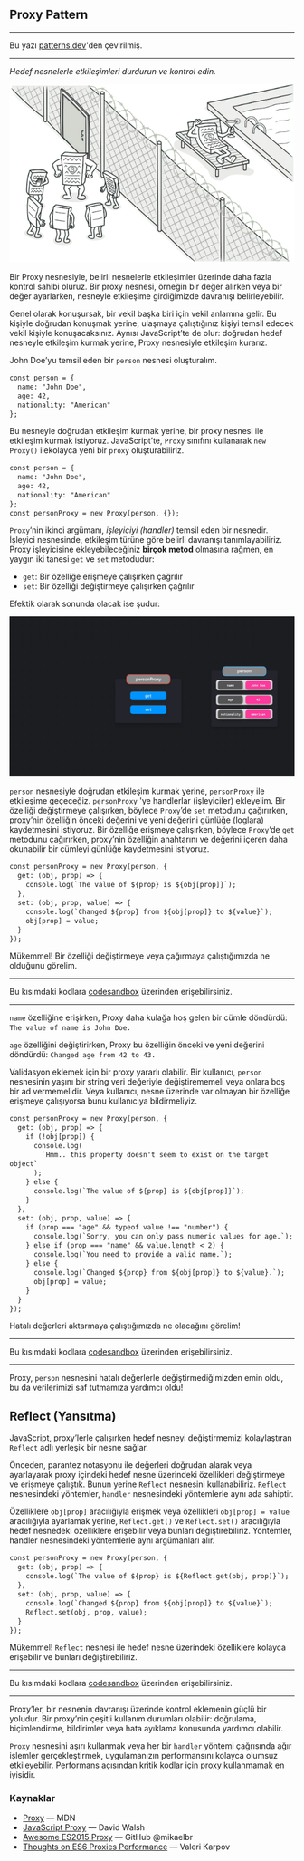 ## Proxy Pattern

---

Bu yazı [patterns.dev](https://www.patterns.dev/posts/proxy-pattern/)'den çevirilmiş.

---

*Hedef nesnelerle etkileşimleri durdurun ve kontrol edin.*

![Proxy Pattern](./assets/proxy-pattern.jpg)

Bir Proxy nesnesiyle, belirli nesnelerle etkileşimler üzerinde daha fazla kontrol sahibi oluruz. Bir proxy nesnesi, örneğin bir değer alırken veya bir değer ayarlarken, nesneyle etkileşime girdiğimizde davranışı belirleyebilir.

Genel olarak konuşursak, bir vekil başka biri için vekil anlamına gelir. Bu kişiyle doğrudan konuşmak yerine, ulaşmaya çalıştığınız kişiyi temsil edecek vekil kişiyle konuşacaksınız. Aynısı JavaScript’te de olur: doğrudan hedef nesneyle etkileşim kurmak yerine, Proxy nesnesiyle etkileşim kurarız.

John Doe’yu temsil eden bir `person` nesnesi oluşturalım.

```
const person = {
  name: "John Doe",
  age: 42,
  nationality: "American"
};
```

Bu nesneyle doğrudan etkileşim kurmak yerine, bir proxy nesnesi ile etkileşim kurmak istiyoruz. JavaScript’te, `Proxy` sınıfını kullanarak `new Proxy()` ilekolayca yeni bir `proxy` oluşturabiliriz.

```
const person = {
  name: "John Doe",
  age: 42,
  nationality: "American"
};
const personProxy = new Proxy(person, {});
```

`Proxy`‘nin ikinci argümanı, *işleyiciyi (handler)* temsil eden bir nesnedir. İşleyici nesnesinde, etkileşim türüne göre belirli davranışı tanımlayabiliriz. Proxy işleyicisine ekleyebileceğiniz **birçok metod** olmasına rağmen, en yaygın iki tanesi `get` ve `set` metodudur:

* `get`: Bir özelliğe erişmeye çalışırken çağrılır
* `set`: Bir özelliği değiştirmeye çalışırken çağrılır

Efektik olarak sonunda olacak ise şudur:

![Proxy Pattern gif](./assets/proxy-gif-1.gif)

`person` nesnesiyle doğrudan etkileşim kurmak yerine, `personProxy` ile etkileşime geçeceğiz. `personProxy` 'ye handlerlar (işleyiciler) ekleyelim. Bir özelliği değiştirmeye çalışırken, böylece `Proxy`’de `set` metodunu çağırırken, proxy’nin özelliğin önceki değerini ve yeni değerini günlüğe (loglara) kaydetmesini istiyoruz. Bir özelliğe erişmeye çalışırken, böylece `Proxy`‘de `get` metodunu çağırırken, proxy’nin özelliğin anahtarını ve değerini içeren daha okunabilir bir cümleyi günlüğe kaydetmesini istiyoruz.

```
const personProxy = new Proxy(person, {
  get: (obj, prop) => {
    console.log(`The value of ${prop} is ${obj[prop]}`);
  },
  set: (obj, prop, value) => {
    console.log(`Changed ${prop} from ${obj[prop]} to ${value}`);
    obj[prop] = value;
  }
});
```

Mükemmel! Bir özelliği değiştirmeye veya çağırmaya çalıştığımızda ne olduğunu görelim.

---

Bu kısımdaki kodlara [codesandbox](https://codesandbox.io/embed/cocky-bird-rkgyo) üzerinden erişebilirsiniz.

---

`name` özelliğine erişirken, Proxy daha kulağa hoş gelen bir cümle döndürdü: `The value of name is John Doe.`

`age` özelliğini değiştirirken, Proxy bu özelliğin önceki ve yeni değerini döndürdü: `Changed age from 42 to 43.`

Validasyon eklemek için bir proxy yararlı olabilir. Bir kullanıcı, `person` nesnesinin yaşını bir string veri değeriyle değiştirememeli veya onlara boş bir ad vermemelidir. Veya kullanıcı, nesne üzerinde var olmayan bir özelliğe erişmeye çalışıyorsa bunu kullanıcıya bildirmeliyiz.

```
const personProxy = new Proxy(person, {
  get: (obj, prop) => {
    if (!obj[prop]) {
      console.log(
        `Hmm.. this property doesn't seem to exist on the target object`
      );
    } else {
      console.log(`The value of ${prop} is ${obj[prop]}`);
    }
  },
  set: (obj, prop, value) => {
    if (prop === "age" && typeof value !== "number") {
      console.log(`Sorry, you can only pass numeric values for age.`);
    } else if (prop === "name" && value.length < 2) {
      console.log(`You need to provide a valid name.`);
    } else {
      console.log(`Changed ${prop} from ${obj[prop]} to ${value}.`);
      obj[prop] = value;
    }
  }
});
```

Hatalı değerleri aktarmaya çalıştığımızda ne olacağını görelim!

---

Bu kısımdaki kodlara [codesandbox](https://codesandbox.io/embed/focused-rubin-dgk2v) üzerinden erişebilirsiniz.

---

Proxy, `person` nesnesini hatalı değerlerle değiştirmediğimizden emin oldu, bu da verilerimizi saf tutmamıza yardımcı oldu!

## Reflect (Yansıtma)
JavaScript, proxy’lerle çalışırken hedef nesneyi değiştirmemizi kolaylaştıran `Reflect` adlı yerleşik bir nesne sağlar.

Önceden, parantez notasyonu ile değerleri doğrudan alarak veya ayarlayarak proxy içindeki hedef nesne üzerindeki özellikleri değiştirmeye ve erişmeye çalıştık. Bunun yerine `Reflect` nesnesini kullanabiliriz. `Reflect` nesnesindeki yöntemler, `handler` nesnesindeki yöntemlerle aynı ada sahiptir.

Özelliklere `obj[prop]` aracılığıyla erişmek veya özellikleri `obj[prop] = value` aracılığıyla ayarlamak yerine, `Reflect.get()` ve `Reflect.set()` aracılığıyla hedef nesnedeki özelliklere erişebilir veya bunları değiştirebiliriz. Yöntemler, handler nesnesindeki yöntemlerle aynı argümanları alır.

```
const personProxy = new Proxy(person, {
  get: (obj, prop) => {
    console.log(`The value of ${prop} is ${Reflect.get(obj, prop)}`);
  },
  set: (obj, prop, value) => {
    console.log(`Changed ${prop} from ${obj[prop]} to ${value}`);
    Reflect.set(obj, prop, value);
  }
});
```

Mükemmel! `Reflect` nesnesi ile hedef nesne üzerindeki özelliklere kolayca erişebilir ve bunları değiştirebiliriz.

---

Bu kısımdaki kodlara [codesandbox](https://codesandbox.io/embed/gallant-violet-o1hjx) üzerinden erişebilirsiniz.

---

Proxy’ler, bir nesnenin davranışı üzerinde kontrol eklemenin güçlü bir yoludur. Bir proxy’nin çeşitli kullanım durumları olabilir: doğrulama, biçimlendirme, bildirimler veya hata ayıklama konusunda yardımcı olabilir.

`Proxy` nesnesini aşırı kullanmak veya her bir `handler` yöntemi çağrısında ağır işlemler gerçekleştirmek, uygulamanızın performansını kolayca olumsuz etkileyebilir. Performans açısından kritik kodlar için proxy kullanmamak en iyisidir.

### Kaynaklar

* [Proxy](https://developer.mozilla.org/en-US/docs/Web/JavaScript/Reference/Global_Objects/Proxy) — MDN
* [JavaScript Proxy](https://davidwalsh.name/javascript-proxy) — David Walsh
* [Awesome ES2015 Proxy](https://github.com/mikaelbr/awesome-es2015-proxy) — GitHub @mikaelbr
* [Thoughts on ES6 Proxies Performance](http://thecodebarbarian.com/thoughts-on-es6-proxies-performance) — Valeri Karpov